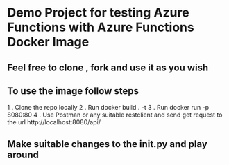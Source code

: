 # Demo Project for testing Azure Functions with Azure Functions Docker Image
## Feel free to clone , fork and use it as you wish

## To use the image follow steps 

1 . Clone the repo locally
2 . Run docker build . -t <imagename>
3 . Run docker run -p 8080:80 <imagename>
4 . Use Postman or any suitable restclient and send get request to the url http://localhost:8080/api/<httpfunctionname>

  ## Make suitable changes to the init.py and play around
